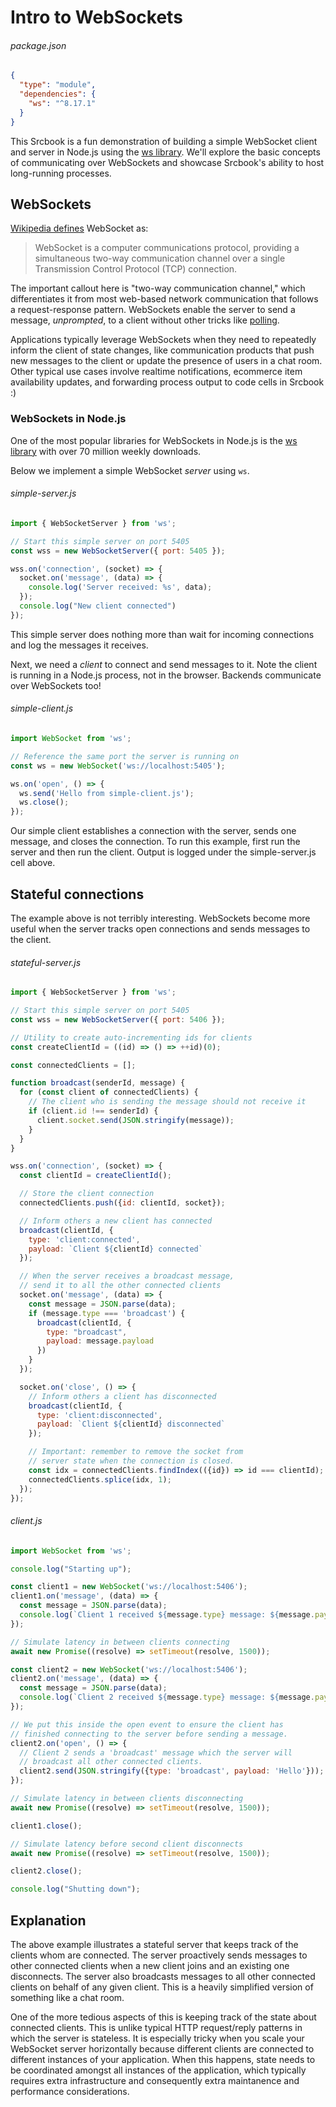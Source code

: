 <!-- srcbook:{"language":"javascript"} -->

# Intro to WebSockets

###### package.json

```json
{
  "type": "module",
  "dependencies": {
    "ws": "^8.17.1"
  }
}
```

This Srcbook is a fun demonstration of building a simple WebSocket client and server in Node.js using the [ws library](https://github.com/websockets/ws). We'll explore the basic concepts of communicating over WebSockets and showcase Srcbook's ability to host long-running processes.

## WebSockets

[Wikipedia defines](https://en.wikipedia.org/wiki/WebSocket) WebSocket as:

> WebSocket is a computer communications protocol, providing a simultaneous two-way communication channel over a single Transmission Control Protocol (TCP) connection.

The important callout here is "two-way communication channel," which differentiates it from most web-based network communication that follows a request-response pattern. WebSockets enable the server to send a message, _unprompted_, to a client without other tricks like [polling](https://en.wikipedia.org/wiki/Polling_(computer_science)).

Applications typically leverage WebSockets when they need to repeatedly inform the client of state changes, like communication products that push new messages to the client or update the presence of users in a chat room. Other typical use cases involve realtime notifications, ecommerce item availability updates, and forwarding process output to code cells in Srcbook :)

### WebSockets in Node.js

One of the most popular libraries for WebSockets in Node.js is the [ws library](https://www.npmjs.com/package/ws) with over 70 million weekly downloads.

Below we implement a simple WebSocket _server_ using `ws`.

###### simple-server.js

```javascript
import { WebSocketServer } from 'ws';

// Start this simple server on port 5405
const wss = new WebSocketServer({ port: 5405 });

wss.on('connection', (socket) => {
  socket.on('message', (data) => {
    console.log('Server received: %s', data);
  });
  console.log("New client connected")
});
```

This simple server does nothing more than wait for incoming connections and log the messages it receives.

Next, we need a _client_ to connect and send messages to it. Note the client is running in a Node.js process, not in the browser. Backends communicate over WebSockets too!

###### simple-client.js

```javascript
import WebSocket from 'ws';

// Reference the same port the server is running on
const ws = new WebSocket('ws://localhost:5405');

ws.on('open', () => {
  ws.send('Hello from simple-client.js');
  ws.close();
});

```

Our simple client establishes a connection with the server, sends one message, and closes the connection. To run this example, first run the server and then run the client. Output is logged under the simple-server.js cell above.

## Stateful connections

The example above is not terribly interesting. WebSockets become more useful when the server tracks open connections and sends messages to the client.

###### stateful-server.js

```javascript
import { WebSocketServer } from 'ws';

// Start this simple server on port 5405
const wss = new WebSocketServer({ port: 5406 });

// Utility to create auto-incrementing ids for clients
const createClientId = ((id) => () => ++id)(0);

const connectedClients = [];

function broadcast(senderId, message) {
  for (const client of connectedClients) {
    // The client who is sending the message should not receive it
    if (client.id !== senderId) {
      client.socket.send(JSON.stringify(message));
    }
  }
}

wss.on('connection', (socket) => {
  const clientId = createClientId();

  // Store the client connection
  connectedClients.push({id: clientId, socket});

  // Inform others a new client has connected
  broadcast(clientId, {
    type: 'client:connected',
    payload: `Client ${clientId} connected`
  });

  // When the server receives a broadcast message,
  // send it to all the other connected clients
  socket.on('message', (data) => {
    const message = JSON.parse(data);
    if (message.type === 'broadcast') {
      broadcast(clientId, {
        type: "broadcast",
        payload: message.payload
      })
    }
  });

  socket.on('close', () => {
    // Inform others a client has disconnected
    broadcast(clientId, {
      type: 'client:disconnected',
      payload: `Client ${clientId} disconnected`
    });

    // Important: remember to remove the socket from
    // server state when the connection is closed.
    const idx = connectedClients.findIndex(({id}) => id === clientId);
    connectedClients.splice(idx, 1);
  });
});
```

###### client.js

```javascript
import WebSocket from 'ws';

console.log("Starting up");

const client1 = new WebSocket('ws://localhost:5406');
client1.on('message', (data) => {
  const message = JSON.parse(data);
  console.log(`Client 1 received ${message.type} message: ${message.payload}`)
});

// Simulate latency in between clients connecting
await new Promise((resolve) => setTimeout(resolve, 1500));

const client2 = new WebSocket('ws://localhost:5406');
client2.on('message', (data) => {
  const message = JSON.parse(data);
  console.log(`Client 2 received ${message.type} message: ${message.payload}`)
});

// We put this inside the open event to ensure the client has
// finished connecting to the server before sending a message.
client2.on('open', () => {
  // Client 2 sends a 'broadcast' message which the server will
  // broadcast all other connected clients.
  client2.send(JSON.stringify({type: 'broadcast', payload: 'Hello'}));
});

// Simulate latency in between clients disconnecting
await new Promise((resolve) => setTimeout(resolve, 1500));

client1.close();

// Simulate latency before second client disconnects
await new Promise((resolve) => setTimeout(resolve, 1500));

client2.close();

console.log("Shutting down");
```

## Explanation

The above example illustrates a stateful server that keeps track of the clients whom are connected. The server proactively sends messages to other connected clients when a new client joins and an existing one disconnects. The server also broadcasts messages to all other connected clients on behalf of any given client. This is a heavily simplified version of something like a chat room.

One of the more tedious aspects of this is keeping track of the state about connected clients. This is unlike typical HTTP request/reply patterns in which the server is stateless. It is especially tricky when you scale your WebSocket server horizontally because different clients are connected to different instances of your application. When this happens, state needs to be coordinated amongst all instances of the application, which typically requires extra infrastructure and consequently extra maintanence and performance considerations.
